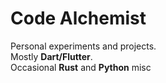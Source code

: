 # Code Alchemist

Personal experiments and projects.  
Mostly **Dart/Flutter**.  
Occasional **Rust** and **Python** misc
